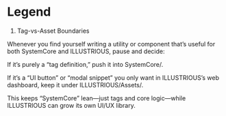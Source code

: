 # Legend
<!-- ! NEW folder added here -->
<!-- TODO: Finish adding README.md for ILLUSTRIOUS -->
<!-- ? QUESTION: {{Quesion}} ? -->
<!-- * [JSON] config expected here -->
<!-- * [JSON] config expected here -->


1. Tag-vs-Asset Boundaries
<!-- ? QUESTION: What about v. Project ? -->
<!-- ? QUESTION: Is there a better place to store this distinction guide ? -->
Whenever you find yourself writing a utility or component that’s useful for both SystemCore and ILLUSTRIOUS, pause and decide:

If it’s purely a “tag definition,” push it into SystemCore/.

If it’s a “UI button” or “modal snippet” you only want in ILLUSTRIOUS’s web dashboard, keep it under ILLUSTRIOUS/Assets/.

This keeps “SystemCore” lean—just tags and core logic—while ILLUSTRIOUS can grow its own UI/UX library.
<!-- ? QUESTION: {{Quesion}} ? -->
